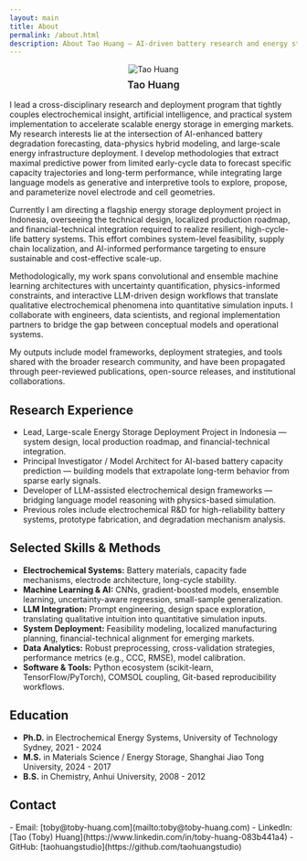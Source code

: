 ```yaml
---
layout: main
title: About
permalink: /about.html
description: About Tao Huang — AI-driven battery research and energy storage.
---
```


<div style="display: flex; justify-content: center; margin-bottom: 1rem;">
  <div style="text-align: center;">
    <img src="https://toby-huang.com/wp-content/uploads/DSC02915-edited.jpeg" alt="Tao Huang" class="profile-photo" />
    <div style="margin-top: 8px; font-weight: 600; font-size: 1.1rem;">Tao Huang</div>
  </div>
</div>

I lead a cross-disciplinary research and deployment program that tightly couples electrochemical insight, artificial intelligence, and practical system implementation to accelerate scalable energy storage in emerging markets. My research interests lie at the intersection of AI-enhanced battery degradation forecasting, data-physics hybrid modeling, and large-scale energy infrastructure deployment. I develop methodologies that extract maximal predictive power from limited early-cycle data to forecast specific capacity trajectories and long-term performance, while integrating large language models as generative and interpretive tools to explore, propose, and parameterize novel electrode and cell geometries.

Currently I am directing a flagship energy storage deployment project in Indonesia, overseeing the technical design, localized production roadmap, and financial-technical integration required to realize resilient, high-cycle-life battery systems. This effort combines system-level feasibility, supply chain localization, and AI-informed performance targeting to ensure sustainable and cost-effective scale-up.

Methodologically, my work spans convolutional and ensemble machine learning architectures with uncertainty quantification, physics-informed constraints, and interactive LLM-driven design workflows that translate qualitative electrochemical phenomena into quantitative simulation inputs. I collaborate with engineers, data scientists, and regional implementation partners to bridge the gap between conceptual models and operational systems.

My outputs include model frameworks, deployment strategies, and tools shared with the broader research community, and have been propagated through peer-reviewed publications, open-source releases, and institutional collaborations.

## Research Experience

- Lead, Large-scale Energy Storage Deployment Project in Indonesia — system design, local production roadmap, and financial-technical integration.  
- Principal Investigator / Model Architect for AI-based battery capacity prediction — building models that extrapolate long-term behavior from sparse early signals.  
- Developer of LLM-assisted electrochemical design frameworks — bridging language model reasoning with physics-based simulation.  
- Previous roles include electrochemical R&D for high-reliability battery systems, prototype fabrication, and degradation mechanism analysis.

## Selected Skills & Methods

- **Electrochemical Systems:** Battery materials, capacity fade mechanisms, electrode architecture, long-cycle stability.  
- **Machine Learning & AI:** CNNs, gradient-boosted models, ensemble learning, uncertainty-aware regression, small-sample generalization.  
- **LLM Integration:** Prompt engineering, design space exploration, translating qualitative intuition into quantitative simulation inputs.  
- **System Deployment:** Feasibility modeling, localized manufacturing planning, financial-technical alignment for emerging markets.  
- **Data Analytics:** Robust preprocessing, cross-validation strategies, performance metrics (e.g., CCC, RMSE), model calibration.  
- **Software & Tools:** Python ecosystem (scikit-learn, TensorFlow/PyTorch), COMSOL coupling, Git-based reproducibility workflows.

## Education

- **Ph.D.** in Electrochemical Energy Systems, University of Technology Sydney, 2021 - 2024 
- **M.S.** in Materials Science / Energy Storage, Shanghai Jiao Tong University, 2024 - 2017
- **B.S.** in Chemistry, Anhui University, 2008 - 2012 

## Contact
<div class="contact-box">
- Email: [toby@toby-huang.com](mailto:toby@toby-huang.com)  
- LinkedIn: [Tao (Toby) Huang](https://www.linkedin.com/in/toby-huang-083b441a4)  
- GitHub: [taohuangstudio](https://github.com/taohuangstudio)
</div>
